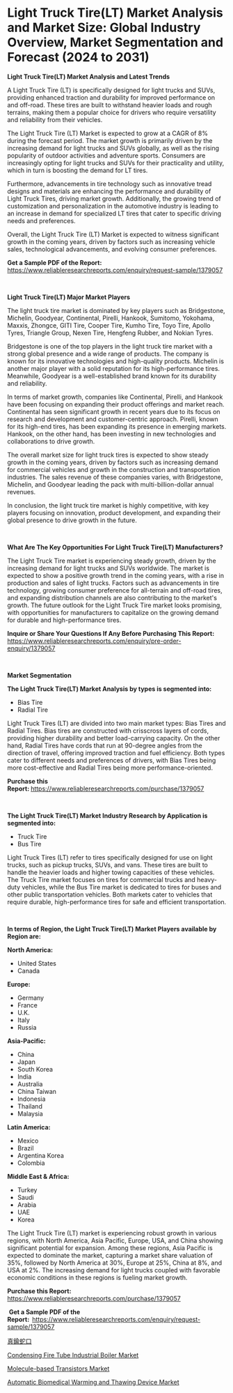 <p><h1>Light Truck Tire(LT) Market Analysis and Market Size: Global Industry Overview, Market Segmentation and Forecast (2024 to 2031)</h1></p><p><strong>Light Truck Tire(LT) Market Analysis and Latest Trends</strong></p>
<p><p>A Light Truck Tire (LT) is specifically designed for light trucks and SUVs, providing enhanced traction and durability for improved performance on and off-road. These tires are built to withstand heavier loads and rough terrains, making them a popular choice for drivers who require versatility and reliability from their vehicles.</p><p>The Light Truck Tire (LT) Market is expected to grow at a CAGR of 8% during the forecast period. The market growth is primarily driven by the increasing demand for light trucks and SUVs globally, as well as the rising popularity of outdoor activities and adventure sports. Consumers are increasingly opting for light trucks and SUVs for their practicality and utility, which in turn is boosting the demand for LT tires. </p><p>Furthermore, advancements in tire technology such as innovative tread designs and materials are enhancing the performance and durability of Light Truck Tires, driving market growth. Additionally, the growing trend of customization and personalization in the automotive industry is leading to an increase in demand for specialized LT tires that cater to specific driving needs and preferences.</p><p>Overall, the Light Truck Tire (LT) Market is expected to witness significant growth in the coming years, driven by factors such as increasing vehicle sales, technological advancements, and evolving consumer preferences.</p></p>
<p><strong>Get a Sample PDF of the Report:&nbsp;</strong> <a href="https://www.reliableresearchreports.com/enquiry/request-sample/1379057">https://www.reliableresearchreports.com/enquiry/request-sample/1379057</a></p>
<p>&nbsp;</p>
<p><strong>Light Truck Tire(LT) Major Market Players</strong></p>
<p><p>The light truck tire market is dominated by key players such as Bridgestone, Michelin, Goodyear, Continental, Pirelli, Hankook, Sumitomo, Yokohama, Maxxis, Zhongce, GITI Tire, Cooper Tire, Kumho Tire, Toyo Tire, Apollo Tyres, Triangle Group, Nexen Tire, Hengfeng Rubber, and Nokian Tyres. </p><p>Bridgestone is one of the top players in the light truck tire market with a strong global presence and a wide range of products. The company is known for its innovative technologies and high-quality products. Michelin is another major player with a solid reputation for its high-performance tires. Meanwhile, Goodyear is a well-established brand known for its durability and reliability. </p><p>In terms of market growth, companies like Continental, Pirelli, and Hankook have been focusing on expanding their product offerings and market reach. Continental has seen significant growth in recent years due to its focus on research and development and customer-centric approach. Pirelli, known for its high-end tires, has been expanding its presence in emerging markets. Hankook, on the other hand, has been investing in new technologies and collaborations to drive growth.</p><p>The overall market size for light truck tires is expected to show steady growth in the coming years, driven by factors such as increasing demand for commercial vehicles and growth in the construction and transportation industries. The sales revenue of these companies varies, with Bridgestone, Michelin, and Goodyear leading the pack with multi-billion-dollar annual revenues. </p><p>In conclusion, the light truck tire market is highly competitive, with key players focusing on innovation, product development, and expanding their global presence to drive growth in the future.</p></p>
<p>&nbsp;</p>
<p><strong>What Are The Key Opportunities For Light Truck Tire(LT) Manufacturers?</strong></p>
<p><p>The Light Truck Tire market is experiencing steady growth, driven by the increasing demand for light trucks and SUVs worldwide. The market is expected to show a positive growth trend in the coming years, with a rise in production and sales of light trucks. Factors such as advancements in tire technology, growing consumer preference for all-terrain and off-road tires, and expanding distribution channels are also contributing to the market's growth. The future outlook for the Light Truck Tire market looks promising, with opportunities for manufacturers to capitalize on the growing demand for durable and high-performance tires.</p></p>
<p><strong>Inquire or Share Your Questions If Any Before Purchasing This Report:</strong> <a href="https://www.reliableresearchreports.com/enquiry/pre-order-enquiry/1379057">https://www.reliableresearchreports.com/enquiry/pre-order-enquiry/1379057</a></p>
<p>&nbsp;</p>
<p><strong>Market Segmentation</strong></p>
<p><strong>The Light Truck Tire(LT) Market Analysis by types is segmented into:</strong></p>
<p><ul><li>Bias Tire</li><li>Radial Tire</li></ul></p>
<p><p>Light Truck Tires (LT) are divided into two main market types: Bias Tires and Radial Tires. Bias tires are constructed with crisscross layers of cords, providing higher durability and better load-carrying capacity. On the other hand, Radial Tires have cords that run at 90-degree angles from the direction of travel, offering improved traction and fuel efficiency. Both types cater to different needs and preferences of drivers, with Bias Tires being more cost-effective and Radial Tires being more performance-oriented.</p></p>
<p><strong>Purchase this Report:&nbsp;</strong><a href="https://www.reliableresearchreports.com/purchase/1379057">https://www.reliableresearchreports.com/purchase/1379057</a></p>
<p>&nbsp;</p>
<p><strong>The Light Truck Tire(LT) Market Industry Research by Application is segmented into:</strong></p>
<p><ul><li>Truck Tire</li><li>Bus Tire</li></ul></p>
<p><p>Light Truck Tires (LT) refer to tires specifically designed for use on light trucks, such as pickup trucks, SUVs, and vans. These tires are built to handle the heavier loads and higher towing capacities of these vehicles. The Truck Tire market focuses on tires for commercial trucks and heavy-duty vehicles, while the Bus Tire market is dedicated to tires for buses and other public transportation vehicles. Both markets cater to vehicles that require durable, high-performance tires for safe and efficient transportation.</p></p>
<p>&nbsp;</p>
<p><strong>In terms of Region, the Light Truck Tire(LT) Market Players available by Region are:</strong></p>
<p>
    <p> <strong> North America: </strong>
        <ul>
            <li>United States</li>
            <li>Canada</li>
        </ul>
        </p> 
    <p> <strong> Europe: </strong>
        <ul>
            <li>Germany</li>
            <li>France</li>
            <li>U.K.</li>
            <li>Italy</li>
            <li>Russia</li>
        </ul>
        </p> 
    <p> <strong> Asia-Pacific: </strong>
        <ul>
            <li>China</li>
            <li>Japan</li>
            <li>South Korea</li>
            <li>India</li>
            <li>Australia</li>
            <li>China Taiwan</li>
            <li>Indonesia</li>
            <li>Thailand</li>
            <li>Malaysia</li>
        </ul>
        </p> 
    <p> <strong> Latin America: </strong>
        <ul>
            <li>Mexico</li>
            <li>Brazil</li>
            <li>Argentina Korea</li>
            <li>Colombia</li>
        </ul>
        </p> 
    <p> <strong> Middle East & Africa: </strong>
        <ul>
            <li>Turkey</li>
            <li>Saudi</li>
            <li>Arabia</li>
            <li>UAE</li>
            <li>Korea</li>
        </ul>
    </p>
    </p>
<p><p>The Light Truck Tire (LT) market is experiencing robust growth in various regions, with North America, Asia Pacific, Europe, USA, and China showing significant potential for expansion. Among these regions, Asia Pacific is expected to dominate the market, capturing a market share valuation of 35%, followed by North America at 30%, Europe at 25%, China at 8%, and USA at 2%. The increasing demand for light trucks coupled with favorable economic conditions in these regions is fueling market growth.</p></p>
<p><strong>Purchase this Report: </strong><a href="https://www.reliableresearchreports.com/purchase/1379057">https://www.reliableresearchreports.com/purchase/1379057</a></p>
<p>&nbsp;<strong>Get a Sample PDF of the Report:&nbsp;&nbsp;</strong><a href="https://www.reliableresearchreports.com/enquiry/request-sample/1379057">https://www.reliableresearchreports.com/enquiry/request-sample/1379057</a></p>
<p><strong></strong></p>
<p><p><a href="https://medium.com/@decker5351/%E7%9C%9F%E3%81%A1%E3%82%85%E3%81%86%E8%9B%87%E5%8F%A3%E5%B8%82%E5%A0%B4-%E5%B8%82%E5%A0%B4cagr-%E5%B8%82%E5%A0%B4%E3%83%88%E3%83%AC%E3%83%B3%E3%83%89-%E6%88%90%E9%95%B7%E6%88%A6%E7%95%A5%E3%81%AB%E9%96%A2%E3%81%99%E3%82%8B%E6%B4%9E%E5%AF%9F-c1016e6da33d">真鍮蛇口</a></p><p><a href="https://view.publitas.com/reportprime-1/condensing-fire-tube-industrial-boiler-market-research-report-provides-thorough-industry-overview-which-offers-an-in-depth-analysis-of-product-trends-and-new-market-divisions/">Condensing Fire Tube Industrial Boiler Market</a></p><p><a href="https://military-diascia-e68.notion.site/Molecule-based-Transistors-Market-Size-Evaluating-its-Market-Trends-Growth-and-Projections-2024--14bc6021a1be4f1db7c3989b25bb8037">Molecule-based Transistors Market</a></p><p><a href="https://view.publitas.com/reportprime-1/automatic-biomedical-warming-and-thawing-device-market-size-share-trends-analysis-report-by-application-regional-outlook-competitive-strategies-and-segment-forecasts-2023-2030/">Automatic Biomedical Warming and Thawing Device Market</a></p></p>